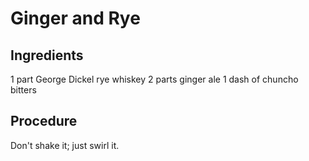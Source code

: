 Ginger and Rye 
==============

Ingredients 
------------
1 part George Dickel rye whiskey
2 parts ginger ale 
1 dash of chuncho bitters 

Procedure 
---------- 
Don't shake it; just swirl it.  
